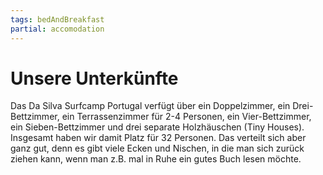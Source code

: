 ```yaml
---
tags: bedAndBreakfast
partial: accomodation
---
```


# Unsere Unterkünfte

Das Da Silva Surfcamp Portugal verfügt über ein Doppelzimmer, ein Drei-Bettzimmer, ein Terrassenzimmer für 2-4 Personen, ein Vier-Bettzimmer, ein Sieben-Bettzimmer und drei separate Holzhäuschen (Tiny Houses). Insgesamt haben wir damit Platz für 32 Personen. Das verteilt sich aber ganz gut, denn es gibt viele Ecken und Nischen, in die man sich zurück ziehen kann, wenn man z.B. mal in Ruhe ein gutes Buch lesen möchte.
